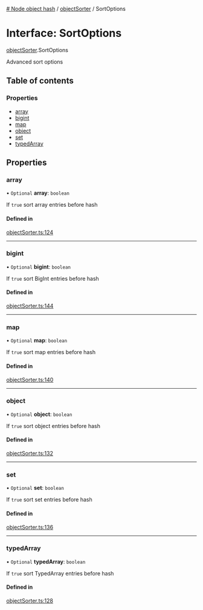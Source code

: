[# Node object hash](../README.md) / [objectSorter](../modules/objectSorter.md) / SortOptions

# Interface: SortOptions

[objectSorter](../modules/objectSorter.md).SortOptions

Advanced sort options

## Table of contents

### Properties

- [array](objectSorter.SortOptions.md#array)
- [bigint](objectSorter.SortOptions.md#bigint)
- [map](objectSorter.SortOptions.md#map)
- [object](objectSorter.SortOptions.md#object)
- [set](objectSorter.SortOptions.md#set)
- [typedArray](objectSorter.SortOptions.md#typedarray)

## Properties

### array

• `Optional` **array**: `boolean`

If `true` sort array entries before hash

#### Defined in

[objectSorter.ts:124](https://github.com/SkeLLLa/node-object-hash/blob/a6d1c08/src/objectSorter.ts#L124)

---

### bigint

• `Optional` **bigint**: `boolean`

If `true` sort BigInt entries before hash

#### Defined in

[objectSorter.ts:144](https://github.com/SkeLLLa/node-object-hash/blob/a6d1c08/src/objectSorter.ts#L144)

---

### map

• `Optional` **map**: `boolean`

If `true` sort map entries before hash

#### Defined in

[objectSorter.ts:140](https://github.com/SkeLLLa/node-object-hash/blob/a6d1c08/src/objectSorter.ts#L140)

---

### object

• `Optional` **object**: `boolean`

If `true` sort object entries before hash

#### Defined in

[objectSorter.ts:132](https://github.com/SkeLLLa/node-object-hash/blob/a6d1c08/src/objectSorter.ts#L132)

---

### set

• `Optional` **set**: `boolean`

If `true` sort set entries before hash

#### Defined in

[objectSorter.ts:136](https://github.com/SkeLLLa/node-object-hash/blob/a6d1c08/src/objectSorter.ts#L136)

---

### typedArray

• `Optional` **typedArray**: `boolean`

If `true` sort TypedArray entries before hash

#### Defined in

[objectSorter.ts:128](https://github.com/SkeLLLa/node-object-hash/blob/a6d1c08/src/objectSorter.ts#L128)
